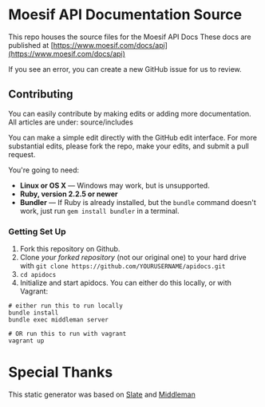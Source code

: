 # Moesif API Documentation Source

This repo houses the source files for the Moesif API Docs
These docs are published at [https://www.moesif.com/docs/api](https://www.moesif.com/docs/api)

If you see an error, you can create a new GitHub issue for us to review.

## Contributing

You can easily contribute by making edits or adding more documentation.
All articles are under:
source/includes

You can make a simple edit directly with the GitHub edit interface.
For more substantial edits, please fork the repo, make your edits, and submit a pull request.


You're going to need:

 - **Linux or OS X** — Windows may work, but is unsupported.
 - **Ruby, version 2.2.5 or newer**
 - **Bundler** — If Ruby is already installed, but the `bundle` command doesn't work, just run `gem install bundler` in a terminal.

### Getting Set Up

1. Fork this repository on Github.
2. Clone *your forked repository* (not our original one) to your hard drive with `git clone https://github.com/YOURUSERNAME/apidocs.git`
3. `cd apidocs`
4. Initialize and start apidocs. You can either do this locally, or with Vagrant:

```shell
# either run this to run locally
bundle install
bundle exec middleman server

# OR run this to run with vagrant
vagrant up
```


# Special Thanks
This static generator was based on [Slate](https://github.com/lord/slate) and [Middleman](https://middlemanapp.com/)
